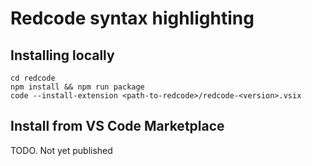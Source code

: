 # Redcode syntax highlighting

## Installing locally

```
cd redcode
npm install && npm run package
code --install-extension <path-to-redcode>/redcode-<version>.vsix
```

## Install from VS Code Marketplace

TODO. Not yet published